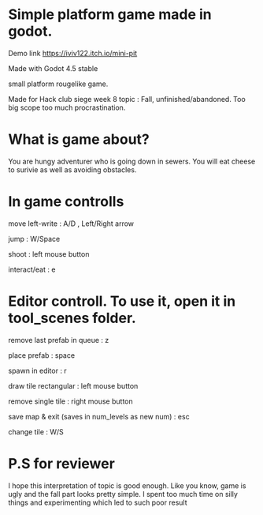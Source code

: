 # Simple platform game made in godot.

Demo link https://iviv122.itch.io/mini-pit 

Made with Godot 4.5 stable

small platform rougelike game.

Made for Hack club siege week 8 topic : Fall, unfinished/abandoned. Too big scope too much procrastination. 

# What is game about?

You are hungy adventurer who is going down in sewers. You will eat cheese to surivie as well as avoiding obstacles.  

# In game controlls

move left-write : A/D , Left/Right arrow

jump : W/Space

shoot : left mouse button

interact/eat : e

# Editor controll.  To use it, open it in tool_scenes folder.
remove last prefab in queue : z 

place prefab : space

spawn in editor : r

draw tile rectangular : left mouse button

remove single tile : right mouse button

save map & exit (saves in num_levels as new num) : esc

change tile : W/S

# P.S for reviewer

I hope this interpretation of topic is good enough. Like you know, game is ugly and the fall part looks pretty simple. I spent too much time on silly things and experimenting which led to such poor result 